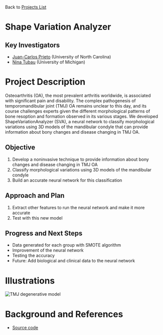 Back to [Projects List](../../README.md#ProjectsList)

# Shape Variation Analyzer

## Key Investigators

- [Juan-Carlos Prieto](https://github.com/juanprietob) (University of North Carolina)
- [Nina Tubau](https://github.com/ninatubau) (University of Michigan) 

# Project Description

Osteoarthritis (OA), the most prevalent arthritis worldwide, is associated with significant pain and disability. The complex pathogenesis of temporomandibular joint (TMJ) OA remains unclear to this day, and its course challenges experts given the different morphological patterns of bone resoption and formation observed in its various stages. We developed ShapeVariationAnalyzer (SVA), a neural network to classify morphological variations using 3D models of the mandibular condyle that can provide information about bony changes and disease changing in TMJ OA.

## Objective

1. Develop a noninvasive technique to provide information about bony changes and disease changing in TMJ OA
2. Classify morphological variations using 3D models of the mandibular condyle
3. Build an accurate neural network for this classification

## Approach and Plan

1. Extract other features to run the neural network and make it more accurate
2. Test with this new model

## Progress and Next Steps

- Data generated for each group with SMOTE algorithm
- Improvement of the neural network
- Testing the accuracy
- Future: Add biological and clinical data to the neural network

# Illustrations

![TMJ degenerative model](https://na-mic.org/w/images/3/35/TMJ_OA_figure1.png)

# Background and References

<!--Use this space for information that may help people better understand your project, like links to papers, source code, or data.-->

- [Source code](https://github.com/DCBIA-OrthoLab/ShapeVariationAnalyzer)
